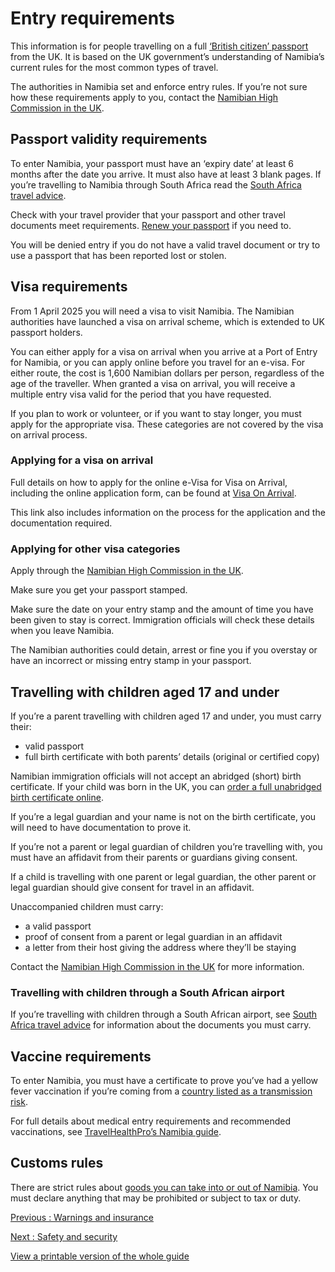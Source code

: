 # Entry requirements

This information is for people travelling on a full [‘British citizen’ passport](https://www.gov.uk/types-of-british-nationality) from the UK. It is based on the UK government’s understanding of Namibia’s current rules for the most common types of travel.

The authorities in Namibia set and enforce entry rules. If you’re not sure how these requirements apply to you, contact the [Namibian High Commission in the UK](https://www.namibiahc.org.uk/).

## Passport validity requirements

To enter Namibia, your passport must have an ‘expiry date’ at least 6 months after the date you arrive. It must also have at least 3 blank pages. If you’re travelling to Namibia through South Africa read the [South Africa travel advice](https://www.gov.uk/foreign-travel-advice/south-africa).

Check with your travel provider that your passport and other travel documents meet requirements. [Renew your passport](https://www.gov.uk/renew-adult-passport/renew) if you need to.

You will be denied entry if you do not have a valid travel document or try to use a passport that has been reported lost or stolen.

## Visa requirements

From 1 April 2025 you will need a visa to visit Namibia. The Namibian authorities have launched a visa on arrival scheme, which is extended to UK passport holders.

You can either apply for a visa on arrival when you arrive at a Port of Entry for Namibia, or you can apply online before you travel for an e-visa. For either route, the cost is 1,600 Namibian dollars per person, regardless of the age of the traveller. When granted a visa on arrival, you will receive a multiple entry visa valid for the period that you have requested.

If you plan to work or volunteer, or if you want to stay longer, you must apply for the appropriate visa. These categories are not covered by the visa on arrival process.

### Applying for a visa on arrival

Full details on how to apply for the online e-Visa for Visa on Arrival, including the online application form, can be found at [Visa On Arrival](https://eservices.mhaiss.gov.na/visaonarrival).

This link also includes information on the process for the application and the documentation required.

### Applying for other visa categories

Apply through the [Namibian High Commission in the UK](https://www.namibiahc.org.uk/services-for-foreign-nationals.php).

Make sure you get your passport stamped.

Make sure the date on your entry stamp and the amount of time you have been given to stay is correct. Immigration officials will check these details when you leave Namibia.

The Namibian authorities could detain, arrest or fine you if you overstay or have an incorrect or missing entry stamp in your passport.

## Travelling with children aged 17 and under

If you’re a parent travelling with children aged 17 and under, you must carry their:

* valid passport
* full birth certificate with both parents’ details (original or certified copy)

Namibian immigration officials will not accept an abridged (short) birth certificate. If your child was born in the UK, you can [order a full unabridged birth certificate online](https://www.gov.uk/order-copy-birth-death-marriage-certificate).

If you’re a legal guardian and your name is not on the birth certificate, you will need to have documentation to prove it.

If you’re not a parent or legal guardian of children you’re travelling with, you must have an affidavit from their parents or guardians giving consent.

If a child is travelling with one parent or legal guardian, the other parent or legal guardian should give consent for travel in an affidavit.

Unaccompanied children must carry:

* a valid passport
* proof of consent from a parent or legal guardian in an affidavit
* a letter from their host giving the address where they’ll be staying

Contact the [Namibian High Commission in the UK](http://www.namibiahc.org.uk/) for more information.

### Travelling with children through a South African airport

If you’re travelling with children through a South African airport, see [South Africa travel advice](https://www.gov.uk/foreign-travel-advice/south-africa/entry-requirements) for information about the documents you must carry.

## Vaccine requirements

To enter Namibia, you must have a certificate to prove you’ve had a yellow fever vaccination if you’re coming from a [country listed as a transmission risk](https://nathnacyfzone.org.uk/factsheet/65/countries-with-risk-of-yellow-fever-transmission).

For full details about medical entry requirements and recommended vaccinations, see [TravelHealthPro’s Namibia guide](https://travelhealthpro.org.uk/country/157/namibia#Vaccine_Recommendations).

## Customs rules

There are strict rules about [goods you can take into or out of Namibia](https://www.namra.org.na/customs-excise/page/customs-procedure-travellers-guide-information). You must declare anything that may be prohibited or subject to tax or duty.

[Previous
:
Warnings and insurance](/foreign-travel-advice/namibia)

[Next
:
Safety and security](/foreign-travel-advice/namibia/safety-and-security)

[View a printable version of the whole guide](/foreign-travel-advice/namibia/print)